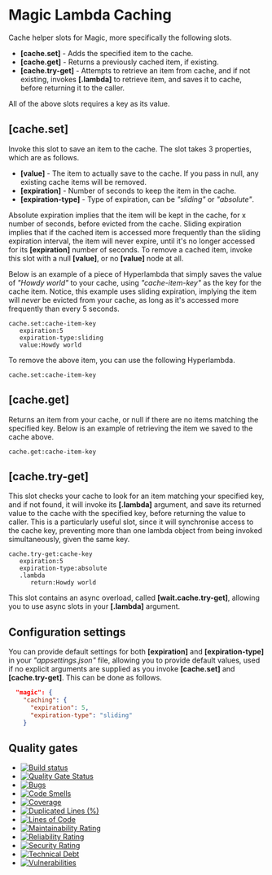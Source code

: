 
# Magic Lambda Caching

Cache helper slots for Magic, more specifically the following slots.

* __[cache.set]__ - Adds the specified item to the cache.
* __[cache.get]__ - Returns a previously cached item, if existing.
* __[cache.try-get]__ - Attempts to retrieve an item from cache, and if not existing, invokes __[.lambda]__ to retrieve item, and saves it to cache, before returning it to the caller.

All of the above slots requires a key as its value.

## [cache.set]

Invoke this slot to save an item to the cache. The slot takes 3 properties, which are as follows.

* __[value]__ - The item to actually save to the cache. If you pass in null, any existing cache items will be removed.
* __[expiration]__ - Number of seconds to keep the item in the cache.
* __[expiration-type]__ - Type of expiration, can be _"sliding"_ or _"absolute"_.

Absolute expiration implies that the item will be kept in the cache, for x number of seconds, before
evicted from the cache. Sliding expiration implies that if the cached item is accessed more frequently
than the sliding expiration interval, the item will never expire, until it's no longer accessed for
its **[expiration]** number of seconds. To remove a cached item, invoke this slot with a null **[value]**,
or no **[value]** node at all.

Below is an example of a piece of Hyperlambda that simply saves the value of _"Howdy world"_ to your
cache, using _"cache-item-key"_ as the key for the cache item. Notice, this example uses sliding expiration,
implying the item will _never_ be evicted from your cache, as long as it's accessed more frequently than
every 5 seconds.

```
cache.set:cache-item-key
   expiration:5
   expiration-type:sliding
   value:Howdy world
```

To remove the above item, you can use the following Hyperlambda.

```
cache.set:cache-item-key
```

## [cache.get]

Returns an item from your cache, or null if there are no items matching the specified key. Below is an
example of retrieving the item we saved to the cache above.

```
cache.get:cache-item-key
```

## [cache.try-get]

This slot checks your cache to look for an item matching your specified key, and if not found, it will
invoke its **[.lambda]** argument, and save its returned value to the cache with the specified key,
before returning the value to caller. This is a particularly useful slot, since it will synchronise
access to the cache key, preventing more than one lambda object from being invoked simultaneously,
given the same key.

```
cache.try-get:cache-key
   expiration:5
   expiration-type:absolute
   .lambda
      return:Howdy world
```

This slot contains an async overload, called **[wait.cache.try-get]**, allowing you to use async
slots in your **[.lambda]** argument.

## Configuration settings

You can provide default settings for both **[expiration]** and **[expiration-type]** in
your _"appsettings.json"_ file, allowing you to provide default values, used if no explicit arguments
are supplied as you invoke **[cache.set]** and **[cache.try-get]**. This can be done as follows.

```json
  "magic": {
    "caching": {
      "expiration": 5,
      "expiration-type": "sliding"
    }
```

## Quality gates

- [![Build status](https://travis-ci.com/polterguy/magic.lambda.caching.svg?master)](https://travis-ci.com/polterguy/magic.lambda.caching)
- [![Quality Gate Status](https://sonarcloud.io/api/project_badges/measure?project=polterguy_magic.lambda.caching&metric=alert_status)](https://sonarcloud.io/dashboard?id=polterguy_magic.lambda.caching)
- [![Bugs](https://sonarcloud.io/api/project_badges/measure?project=polterguy_magic.lambda.caching&metric=bugs)](https://sonarcloud.io/dashboard?id=polterguy_magic.lambda.caching)
- [![Code Smells](https://sonarcloud.io/api/project_badges/measure?project=polterguy_magic.lambda.caching&metric=code_smells)](https://sonarcloud.io/dashboard?id=polterguy_magic.lambda.caching)
- [![Coverage](https://sonarcloud.io/api/project_badges/measure?project=polterguy_magic.lambda.caching&metric=coverage)](https://sonarcloud.io/dashboard?id=polterguy_magic.lambda.caching)
- [![Duplicated Lines (%)](https://sonarcloud.io/api/project_badges/measure?project=polterguy_magic.lambda.caching&metric=duplicated_lines_density)](https://sonarcloud.io/dashboard?id=polterguy_magic.lambda.caching)
- [![Lines of Code](https://sonarcloud.io/api/project_badges/measure?project=polterguy_magic.lambda.caching&metric=ncloc)](https://sonarcloud.io/dashboard?id=polterguy_magic.lambda.caching)
- [![Maintainability Rating](https://sonarcloud.io/api/project_badges/measure?project=polterguy_magic.lambda.caching&metric=sqale_rating)](https://sonarcloud.io/dashboard?id=polterguy_magic.lambda.caching)
- [![Reliability Rating](https://sonarcloud.io/api/project_badges/measure?project=polterguy_magic.lambda.caching&metric=reliability_rating)](https://sonarcloud.io/dashboard?id=polterguy_magic.lambda.caching)
- [![Security Rating](https://sonarcloud.io/api/project_badges/measure?project=polterguy_magic.lambda.caching&metric=security_rating)](https://sonarcloud.io/dashboard?id=polterguy_magic.lambda.caching)
- [![Technical Debt](https://sonarcloud.io/api/project_badges/measure?project=polterguy_magic.lambda.caching&metric=sqale_index)](https://sonarcloud.io/dashboard?id=polterguy_magic.lambda.caching)
- [![Vulnerabilities](https://sonarcloud.io/api/project_badges/measure?project=polterguy_magic.lambda.caching&metric=vulnerabilities)](https://sonarcloud.io/dashboard?id=polterguy_magic.lambda.caching)

